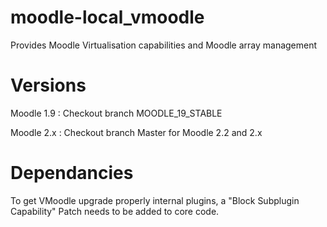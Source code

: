 moodle-local_vmoodle
====================

Provides Moodle Virtualisation capabilities and Moodle array management

Versions
========

Moodle 1.9 : Checkout branch MOODLE_19_STABLE

Moodle 2.x : Checkout branch Master for Moodle 2.2 and 2.x

Dependancies
============

To get VMoodle upgrade properly internal plugins, a "Block Subplugin Capability" Patch needs to be added to core code. 